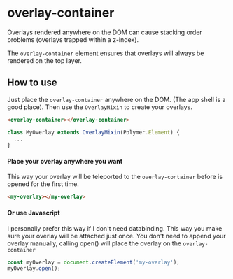 # overlay-container

Overlays rendered anywhere on the DOM can cause stacking order problems (overlays trapped within a z-index).

The `overlay-container` element ensures that overlays will always be rendered on the top layer.

## How to use

Just place the `overlay-container` anywhere on the DOM. (The app shell is a good place). Then use the `OverlayMixin` to create your overlays.
```html
<overlay-container></overlay-container>
```

```js
class MyOverlay extends OverlayMixin(Polymer.Element) {
  ...
}
```

#### Place your overlay anywhere you want

This way your overlay will be teleported to the `overlay-container` before is opened for the first time.

```html
<my-overlay></my-overlay>
```

#### Or use Javascript

I personally prefer this way if I don't need databinding. This way you make sure your overlay will be attached just once. You don't need to append your overlay manually, calling open() will place the overlay on the `overlay-container`

```js
const myOverlay = document.createElement('my-overlay');
myOverlay.open();
```
